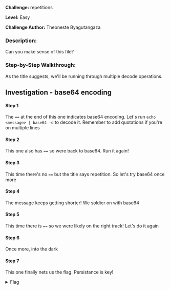 **Challenge:** repetitions

**Level:** Easy

**Challenge Author:** Theoneste Byagutangaza

### Description: 
Can you make sense of this file?

### Step-by-Step Walkthrough:
As the title suggests, we'll be running through multiple decode operations.

## Investigation - base64 encoding
#### Step 1
The `==` at the end of this one indicates base64 encoding. Let's run `echo <message> | base64 -d` to decode it. Remember to add quotations if you're on multiple lines

#### Step 2
This one also has `==` so were back to base64. Run it again!

#### Step 3
This time there's no `==` but the title says repetition. So let's try base64 once more

#### Step 4
The message keeps getting shorter! We soldier on with base64

#### Step 5
This time there is `==` so we were likely on the right track! Let's do it again

#### Step 6
Once more, into the dark

#### Step 7
This one finally nets us the flag. Persistance is key!

<details><summary>Flag</summary>
    <pre>
    picoCTF{base64_n3st3d_dic0d!n8_d0wnl04d3d_73494190}
    </pre>
   </details>